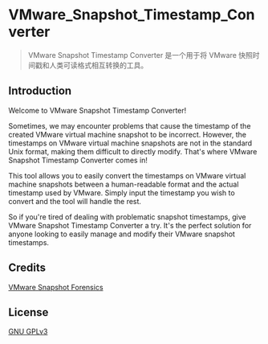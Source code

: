 # VMware_Snapshot_Timestamp_Converter

> VMware Snapshot Timestamp Converter 是一个用于将 VMware 快照时间戳和人类可读格式相互转换的工具。

## Introduction

Welcome to VMware Snapshot Timestamp Converter!

Sometimes, we may encounter problems that cause the timestamp of the created VMware virtual machine snapshot to be incorrect. However, the timestamps on VMware virtual machine snapshots are not in the standard Unix format, making them difficult to directly modify. That's where VMware Snapshot Timestamp Converter comes in!

This tool allows you to easily convert the timestamps on VMware virtual machine snapshots between a human-readable format and the actual timestamp used by VMware. Simply input the timestamp you wish to convert and the tool will handle the rest.

So if you're tired of dealing with problematic snapshot timestamps, give VMware Snapshot Timestamp Converter a try. It's the perfect solution for anyone looking to easily manage and modify their VMware snapshot timestamps.

## Credits

[VMware Snapshot Forensics](https://stuffphilwrites.com/2013/03/vmware-snapshot-forensics)

## License

[GNU GPLv3](https://github.com/hydrotho/VMware_Snapshot_Timestamp_Converter/blob/master/LICENSE)
